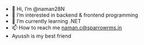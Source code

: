 - 👋 Hi, I’m @naman28N
- 👀 I’m interested in backend & frontend programming
- 🌱 I’m currently learning .NET
- 📫 How to reach me naman.c@sparrowrms.in
- Ayussh is my best friend


<!---
naman28N/naman28N is a ✨ special ✨ repository because its `README.md` (this file) appears on your GitHub profile.
You can click the Preview link to take a look at your changes.
--->
